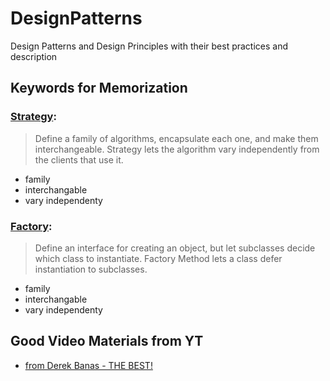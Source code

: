 # DesignPatterns
Design Patterns and Design Principles with their best practices and description

## Keywords for Memorization
### [Strategy](https://sourcemaking.com/design_patterns/strategy):
> Define a family of algorithms, encapsulate each one, and make them interchangeable. Strategy lets the algorithm vary independently from the clients that use it.
- family
- interchangable
- vary independenty

### [Factory](https://sourcemaking.com/design_patterns/factory_method):
> Define an interface for creating an object, but let subclasses decide which class to instantiate. Factory Method lets a class defer instantiation to subclasses.
- family
- interchangable
- vary independenty

## Good Video Materials from YT
- [from Derek Banas - THE BEST!](https://www.youtube.com/watch?v=vNHpsC5ng_E&list=PLF206E906175C7E07)
